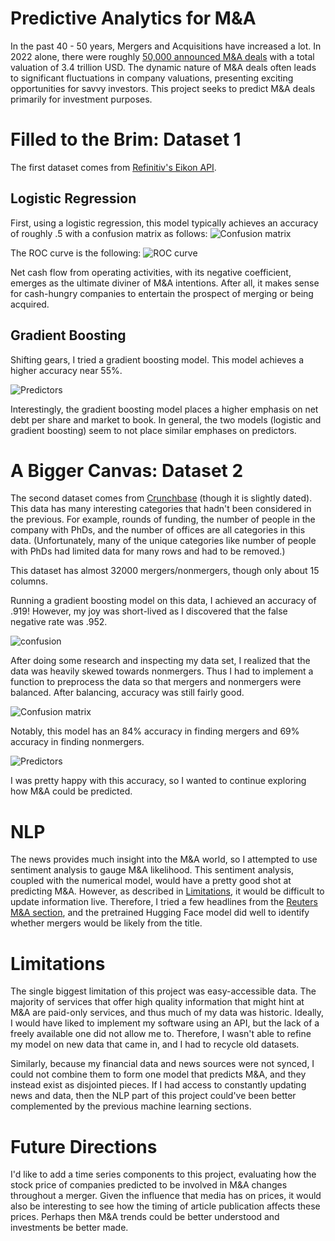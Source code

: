 # Predictive Analytics for M&A

In the past 40 - 50 years, Mergers and Acquisitions have increased a lot. In 2022 alone, there were roughly [50,000 announced M&A deals](https://imaa-institute.org/mergers-and-acquisitions-statistics/) with a total valuation of 3.4 trillion USD. The dynamic nature of M&A deals often leads to significant fluctuations in company valuations, presenting exciting opportunities for savvy investors. This project seeks to predict M&A deals primarily for investment purposes.

# Filled to the Brim: Dataset 1

The first dataset comes from [Refinitiv's Eikon API](https://github.com/Refinitiv-API-Samples/Article.EikonAPI.Python.PredictionOfMandATargetsToGenerateAbnormalReturns/tree/main/Datasets). 

## Logistic Regression

First, using a logistic regression, this model typically achieves an accuracy of roughly .5 with a confusion matrix as follows:
![Confusion matrix](https://github.com/dkconnect/mergers/blob/main/images/main2.png)

The ROC curve is the following:
![ROC curve](https://github.com/dkconnect/mergers/blob/main/images/main3.png)

Net cash flow from operating activities, with its negative coefficient, emerges as the ultimate diviner of M&A intentions. After all, it makes sense for cash-hungry companies to entertain the prospect of merging or being acquired.

## Gradient Boosting

Shifting gears, I tried a gradient boosting model. This model achieves a higher accuracy near 55%. 

![Predictors](https://github.com/dkconnect/mergers/blob/main/images/main1.png)

Interestingly, the gradient boosting model places a higher emphasis on net debt per share and market to book. In general, the two models (logistic and gradient boosting) seem to not place similar emphases on predictors.

# A Bigger Canvas: Dataset 2

The second dataset comes from [Crunchbase](https://github.com/Crystalnix/crunchbase-ml/tree/master/data) (though it is slightly dated). This data has many interesting categories that hadn't been considered in the previous. For example, rounds of funding, the number of people in the company with PhDs, and the number of offices are all categories in this data. (Unfortunately, many of the unique categories like number of people with PhDs had limited data for many rows and had to be removed.)

This dataset has almost 32000 mergers/nonmergers, though only about 15 columns.

Running a gradient boosting model on this data, I achieved an accuracy of .919! However, my joy was short-lived as I discovered that the false negative rate was .952.

![confusion](https://github.com/dkconnect/mergers/blob/main/images/dataset2.png)

After doing some research and inspecting my data set, I realized that the data was heavily skewed towards nonmergers. Thus I had to implement a function to preprocess the data so that mergers and nonmergers were balanced. After balancing, accuracy was still fairly good.

![Confusion matrix](https://github.com/dkconnect/mergers/blob/main/images/dataset3.png)

Notably, this model has an 84% accuracy in finding mergers and 69% accuracy in finding nonmergers.

![Predictors](https://github.com/dkconnect/mergers/blob/main/images/dataset1.png)

I was pretty happy with this accuracy, so I wanted to continue exploring how M&A could be predicted.

# NLP

The news provides much insight into the M&A world, so I attempted to use sentiment analysis to gauge M&A likelihood. This sentiment analysis, coupled with the numerical model, would have a pretty good shot at predicting M&A. However, as described in [Limitations](#Limitations), it would be difficult to update information live. Therefore, I tried a few headlines from the [Reuters M&A section](https://www.reuters.com/news/archive/americasMergersNews), and the pretrained Hugging Face model did well to identify whether mergers would be likely from the title.

# Limitations

The single biggest limitation of this project was easy-accessible data. The majority of services that offer high quality information that might hint at M&A are paid-only services, and thus much of my data was historic. Ideally, I would have liked to implement my software using an API, but the lack of a freely available one did not allow me to. Therefore, I wasn't able to refine my model on new data that came in, and I had to recycle old datasets. 

Similarly, because my financial data and news sources were not synced, I could not combine them to form one model that predicts M&A, and they instead exist as disjointed pieces. If I had access to constantly updating news and data, then the NLP part of this project could've been better complemented by the previous machine learning sections. 


# Future Directions

I'd like to add a time series components to this project, evaluating how the stock price of companies predicted to be involved in M&A changes throughout a merger. Given the influence that media has on prices, it would also be interesting to see how the timing of article publication affects these prices. Perhaps then M&A trends could be better understood and investments be better made.
